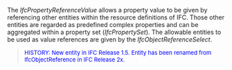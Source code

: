 ﻿The _IfcPropertyReferenceValue_ allows a property value to be given by referencing other entities within the resource definitions of IFC. Those other entities are regarded as predefined complex properties and can be aggregated within a property set (_IfcPropertySet_). The allowable entities to be used as value references are given by the _IfcObjectReferenceSelect_.

> <font color="#0000FF" size="-1">HISTORY: New entity in IFC Release
		  1.5. Entity has been renamed from IfcObjectReference in IFC Release
		  2x.</font>
>
